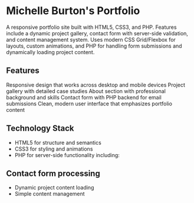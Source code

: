 # Michelle Burton's Portfolio
A responsive portfolio site built with HTML5, CSS3, and PHP. Features include a dynamic project gallery, contact form with server-side validation, and content management system. Uses modern CSS Grid/Flexbox for layouts, custom animations, and PHP for handling form submissions and dynamically loading project content.


## Features

Responsive design that works across desktop and mobile devices
Project gallery with detailed case studies
About section with professional background and skills
Contact form with PHP backend for email submissions
Clean, modern user interface that emphasizes portfolio content

## Technology Stack

+ HTML5 for structure and semantics
+ CSS3 for styling and animations
+ PHP for server-side functionality including:

## Contact form processing
+ Dynamic project content loading
+ Simple content management
